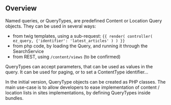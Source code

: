 ## Overview

Named queries, or QueryTypes, are predefined Content or Location Query objects. They can be used in several ways:
- from twig templates, using a sub-request:
  `{{ render( controller( ez_query, {'identifier': 'latest_articles' ) ) }}`
- from php code, by loading the Query, and running it through the SearchService
- from REST, using `/content/views` (to be confirmed)

QueryTypes can accept parameters, that can be used as values in the query. It can be used for paging, or to set a
ContentType identifier...

In the initial version, QueryType objects can be created as PHP classes. The main use-case is to allow developers
to ease implementation of content / location lists in sites implementations, by defining QueryTypes inside bundles.
